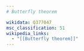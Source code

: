 ```yaml
---
# Butterfly theorem

wikidata: Q377047
msc_classification: 51
wikipedia_links:
  - "[[Butterfly theorem]]"
---
```

